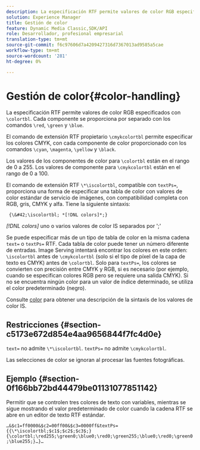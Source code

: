 ```yaml
---
description: La especificación RTF permite valores de color RGB especificados con &bsol;colortbl. Cada componente se suministra por separado con los comandos &bsol;red, &bsol;verde y &bsol;azul.
solution: Experience Manager
title: Gestión de color
feature: Dynamic Media Classic,SDK/API
role: Desarrollador, profesional empresarial
translation-type: tm+mt
source-git-commit: f6c97606d7a4209427316d7367013ad9585a5cae
workflow-type: tm+mt
source-wordcount: '281'
ht-degree: 0%

---
```



# Gestión de color{#color-handling}

La especificación RTF permite valores de color RGB especificados con `\colortbl`. Cada componente se proporciona por separado con los comandos `\red`, `\green` y `\blue`.

El comando de extensión RTF propietario `\cmykcolortbl` permite especificar los colores CMYK, con cada componente de color proporcionado con los comandos `\cyan`, `\magenta`, `\yellow` y `\black`.

Los valores de los componentes de color para `\colortbl` están en el rango de 0 a 255. Los valores de componente para `\cmykcolortbl` están en el rango de 0 a 100.

El comando de extensión RTF `\*\iscolortbl`, compatible con `textPs=`, proporciona una forma de especificar una tabla de color con valores de color estándar de servicio de imágenes, con compatibilidad completa con RGB, gris, CMYK y alfa. Tiene la siguiente sintaxis:

` {\&#42;\iscolortbl; *[!DNL colors]*;}`

*[!DNL colors]* uno o varios valores de color IS separados por &#39;;&#39;

Se puede especificar más de un tipo de tabla de color en la misma cadena `text=` o `textPs=` RTF. Cada tabla de color puede tener un número diferente de entradas. Image Serving intentará encontrar los colores en este orden: `\iscolortbl` antes de `\cmykcolortbl` (solo si el tipo de píxel de la capa de texto es CMYK) antes de `\colortbl`. Solo para `textPs=`, los colores se convierten con precisión entre CMYK y RGB, si es necesario (por ejemplo, cuando se especifican colores RGB pero se requiere una salida CMYK). Si no se encuentra ningún color para un valor de índice determinado, se utiliza el color predeterminado (negro).

Consulte [color](/help/aem-is-ir-api/is-api/http-ref/image-serving-api-ref/c-http-protocol-reference/c-data-types/r-is-http-color.md) para obtener una descripción de la sintaxis de los valores de color IS.

## Restricciones {#section-c5173e672d854e4aa9656844f7fc4d0e}

`text=` no admite  `\*\iscolortbl`. `textPs=` no admite  `\cmykcolortbl`.

Las selecciones de color se ignoran al procesar las fuentes fotográficas.

## Ejemplo {#section-0f166bb72bd44479be01131077851142}

Permitir que se controlen tres colores de texto con variables, mientras se sigue mostrando el valor predeterminado de color cuando la cadena RTF se abre en un editor de texto RTF estándar.

`…&$c1=ff0000&$c2=00ff00&$c3=0000ff&textPs={{\*\iscolortbl;$c1$;$c2$;$c3$;}{\colortbl;\red255;\green0;\blue0;\red0;\green255;\blue0;\red0;\green0;\blue255;}…}…`
